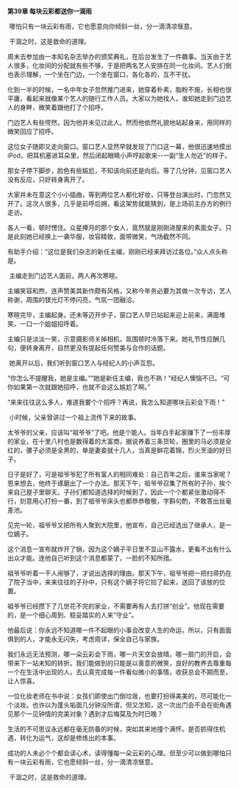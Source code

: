 **第39章 每块云彩都送你一滴雨**

​    哪怕只有一块云彩有雨，它也愿意向你倾斜一丝，分一滴清凉惬意。 

​    干涸之时，这是救命的道理。 

​    周末去参加由一本知名杂志举办的颁奖典礼，在后台发生了一件趣事。当天由于艺人很多，化妆间的分配就有些不够，于是把两名艺人安排在同一化妆间。艺人们倒也表示理解，一个坐在门边，一个坐在窗口，各化各的，互不干扰。 

​    化到一半的时候，一名中年女子忽然推门进来，她穿着朴素，脂粉不施，长相也很平庸，看起来就像某个艺人的随行工作人员。大家以为她找人，谁知她走到门边艺人的身畔，微笑着跟他打了个招呼。 

​    门边艺人有些愕然，因为他并未见过此人。然而他依然礼貌地站起身来，用同样的微笑回应了招呼。 

​    这位女子随即又走向窗口。窗口艺人显然早就发现了门口这一幕，他很迅速地摸出iPod，把耳机塞进耳朵里，然后闭起眼睛小声哼起歌来--一副“生人勿近”的样子。 

​    那女子停下脚步，脸色有些尴尬，不知该向前还是向后。等了几分钟，见窗口艺人没有反应，只好转身离开了。 

​    大家并未在意这个小小插曲，等到两位艺人都化好妆，只等登台演出时，门忽然又开了。这次人很多，几乎是前呼后拥，看这架势就能猜到，是上场前主办方的例行走访。 

​    各人一看，顿时愣住。众星捧月的那个女人，竟然就是刚刚进屋来的素面女子。只是此刻她已经换上一袭华服，妆容精致，面带微笑，气场截然不同。 

​    有助手介绍：“这位是我们杂志的新任主编，刚刚已经来拜访过各位。”众人点头称是。 

​    主编走到门边艺人面前，两人再次寒暄。 

​    主编笑容和煦，连声赞美其新作颇有风格，又称今年务必要为其做一次专访，艺人称谢，周围的镁光灯不停闪亮，气氛一团融洽。 

​    寒暄完毕，主编起身。还未等迈开步子，窗口艺人早已站起来迎上前来，满面堆笑，一口一个姐姐招呼着。 

​    主编只是淡淡一笑，示意摄影师关掉相机，氛围顿时冷落下来。她礼节性应酬几句，便转身离开，自然更没有提起任何赞美与合作的话题。 

​    她离开以后，我们听到窗口艺人与经纪人的小声互怨。 

​    “你怎么不提醒我，她是主编。”“她是新任主编，我也不熟！”经纪人懊恼不已。“可你如果第一次就跟她招呼，也就不会这么尴尬了啊。” 

​    “来来往往这么多人，难道我要个个招呼？再说，我怎么知道哪块云彩会下雨！” 

​    小时候，父亲曾讲过一个祖上流传下来的故事。 

​    太爷爷的父亲，应该叫“祖爷爷”了吧。他是个能人。当年白手起家赚下了一份丰厚的家业，在十里八村也是数得着的大富商，据说养着三条货轮，圈里的马必须是全红的，骡子必须是全黑的，单是妻妾就十几人，当真是鲜花着锦，烈火烹油的好日子。 

​    日子是好了，可是祖爷爷犯了所有富人的相同难处：自己百年之后，谁来当家呢？思来想去，他终于琢磨出了一个办法。那天下午，祖爷爷召集了所有的子孙，挨个来自己屋子里聊天。子孙们都知道选择的时候到了，因此一个个都紧张激动得不行，刻意用心打扮一番，到了祖爷爷床头也都恭恭敬敬，字斟句酌，不敢答出丝毫差池。 

​    见完一轮，祖爷爷又把所有人聚到大院里，他宣布，自己已经选出了继承人，是一位嫡子。 

​    这个消息一宣布就炸开了锅，因为这个嫡子平日里不显山不露水，更看不出有什么出众才能。连他自己听到这个消息都蒙了，一脸的不知所措。 

​    祖爷爷听着一干人闹够了，才说出选择的理由。那天下午，祖爷爷把一把扫帚扔在了院子当中，来来往往的子孙中，只有这个嫡子将它拾了起来，送回了该放的位置。 

​    祖爷爷已经攒下了几世花不完的家业，不需要再有人去打拼“创业”。他现在需要的，是一个细心周到、稳妥踏实的人来“守业”。 

​    他最后说：你永远不知道哪一件不起眼的小事会改变人生的命运，所以，只有面面俱到的人，才能永无闪失，考虑周详，保全自己与家族。 

​    我们永远无法预测，哪一朵云彩会下雨，哪一片天空会放晴，哪一扇门的开启，会带来下一站未知的转折。我们能做到的只能是以善意的微笑，良好的教养去尊重每一个在生活中出现的人，去认真完成每一件看似微小的事情，收获总会不期而至，让人惊喜。 

​    一位化妆老师在书中说：女孩们即使出门倒垃圾，也要打扮得美美的，尽可能化一个淡妆。也许以为蓬头垢面几分钟没所谓，但又怎知，这一次出门会不会在街角遇见那个一见钟情的完美对象？遇到才后悔莫及为时已晚？ 

​    生活的不可思议永远都在毫无防备的时候，突如其来地撞个满怀。是否抓得住机遇，转化为运气，这却是修炼出的本事。 

​    成功的人未必个个都会读心术，读得懂每一朵云彩的心理。但至少可以做到哪怕只有一块云彩有雨，它也愿倾斜一丝，分一滴清凉惬意。 

​    干涸之时，这是救命的道理。  